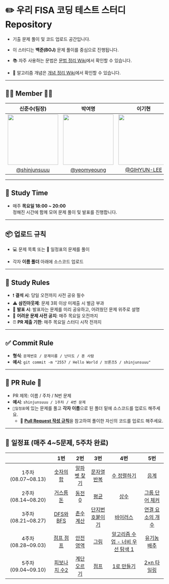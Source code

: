 # ✏️ 우리 FISA 코딩 테스트 스터디 Repository

- 기출 문제 풀이 및 코드 업로드 공간입니다.

- 이 스터디는 **백준(BOJ)** 문제 풀이를 중심으로 진행됩니다.

- 📚 자주 사용하는 문법은 [문법 정리 Wiki](https://github.com/shinjunsuuu/Codingtest-study/wiki/자주-사용하는-코딩테스트-문법-정리)에서 확인할 수 있습니다.  

- 🧠 알고리즘 개념은 [개념 정리 Wiki](https://github.com/shinjunsuuu/Codingtest-study/wiki/알고리즘-개념-정리)에서 확인할 수 있습니다.

---
## 👩‍💻 Member 🧑‍💻

| 신준수(팀장) | 박여명 | 이기현 | 이노운 | 황병길 |
|:------:|:------:|:------:|:------:|:------:|
| <img width="160px" src="https://github.com/shinjunsuuu.png" /> | <img src="https://github.com/yeomyeoung.png" width="160px" /> | <img src="https://github.com/GIHYUN-LEE.png" width="160px" /> |<img width="160px" src="https://github.com/GodNowoon.png" /> | <img width="160px" src="https://github.com/Gill010147.png" /> |
| [@shinjunsuuu](https://github.com/shinjunsuuu) | [@yeomyeoung](https://github.com/yeomyeoung) | [@GIHYUN-LEE](https://github.com/GIHYUN-LEE) | [@GodNowoon](https://github.com/GodNowoon) |  [@Gill010147](https://github.com/Gill010147) |

---
## 📅 Study Time

- 매주 **목요일 18:00 ~ 20:00**<br/>
  정해진 시간에 함께 모여 문제 풀이 및 발표를 진행합니다.

---

## 📦 업로드 규칙

- 💻 문제 목록 또는 📅 일정표의 문제를 풀이

- 각자 **이름 폴더** 아래에 소스코드 업로드

---
## 📣 Study Rules

- ❗ **결석 시**: 당일 오전까지 사전 공유 필수
- ⚠️ **삼진아웃제**: 문제 3회 이상 미제출 시 벌금 부과
- 📢 **발표 시**: 발표자는 문제를 미리 공유하고, 어려웠던 문제 위주로 설명
- 📌 **어려운 문제 사전 공지**: 매주 목요일 오전까지
- ⏰ **PR 제출 기한**: 매주 목요일 스터디 시작 전까지

---

## ✅ Commit Rule

- **형식**: `문제번호 / 문제이름 / 난이도 / 푼 사람`
- **예시**: `git commit -m "2557 / Hello World / 브론즈5 / shinjunsuuu"`
  
---

## 🔁 PR Rule 🔁

- PR 제목: 이름 / 주차 / N번 문제
- **예시**: `shinjunsuuu / 1주차 / 4번 문제`
- `📅일정표`에 있는 문제를 풀고 **각자 이름**으로 된 폴더 밑에 소스코드를 업로드 해주세요.
  - 🧲 [**Pull Request 작성 규칙**](https://github.com/shinjunsuuu/Codingtest-study/wiki/%F0%9F%A7%B2Pull-Request-&-Commit-Message-%EA%B7%9C%EC%B9%99)을 참고하여 풀이한 자신의 코드를 업로드 해주세요.
---

## **📅 일정표 (매주 4~5문제, 5주차 완료)**

|  | 1번 | 2번 | 3번 | 4번 | 5번 |
| :---: | :---: | :---: | :---: | :---: | :---: |
| 1주차(08.07~08.13) | [숫자의 합](http://www.acmicpc.net/problem/11720) | [알파벳 찾기](http://www.acmicpc.net/problem/10809) | [문자열 반복](http://www.acmicpc.net/problem/2675) | [수 정렬하기](http://www.acmicpc.net/problem/2750) | [음계](http://www.acmicpc.net/problem/2920) |
| 2주차(08.14~08.20) | [거스름돈](http://www.acmicpc.net/problem/5585) | [동전 0](http://www.acmicpc.net/problem/11047) | [평균](http://www.acmicpc.net/problem/1546) | [상수](http://www.acmicpc.net/problem/2908) | [그룹 단어 체커](http://www.acmicpc.net/problem/1316) |
| 3주차(08.21~08.27) | [DFS와 BFS](http://www.acmicpc.net/problem/1260) | [촌수계산](http://www.acmicpc.net/problem/2644) | [단지번호붙이기](http://www.acmicpc.net/problem/2667) | [바이러스](http://www.acmicpc.net/problem/2606) | [연결 요소의 개수](http://www.acmicpc.net/problem/11724) |
| 4주차(08.28~09.03) | [점프 점프](http://www.acmicpc.net/problem/14248) | [안전 영역](http://www.acmicpc.net/problem/2468) | [그림](http://www.acmicpc.net/problem/1926) | [알고리즘 수업 - 너비 우선 탐색 1](http://www.acmicpc.net/problem/24444) | [유기농 배추](http://www.acmicpc.net/problem/1012) |
| 5주차(09.04~09.10) | [피보나치 수2](http://www.acmicpc.net/problem/2748) | [계단 오르기](http://www.acmicpc.net/problem/2579) | [점프](http://www.acmicpc.net/problem/1890) | [1로 만들기](http://www.acmicpc.net/problem/1463) | [2×n 타일링](http://www.acmicpc.net/problem/11726) |

